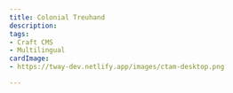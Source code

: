 ```yaml
---
title: Colonial Treuhand
description: 
tags:
- Craft CMS
- Multilingual
cardImage:
- https://tway-dev.netlify.app/images/ctam-desktop.png

---
```

